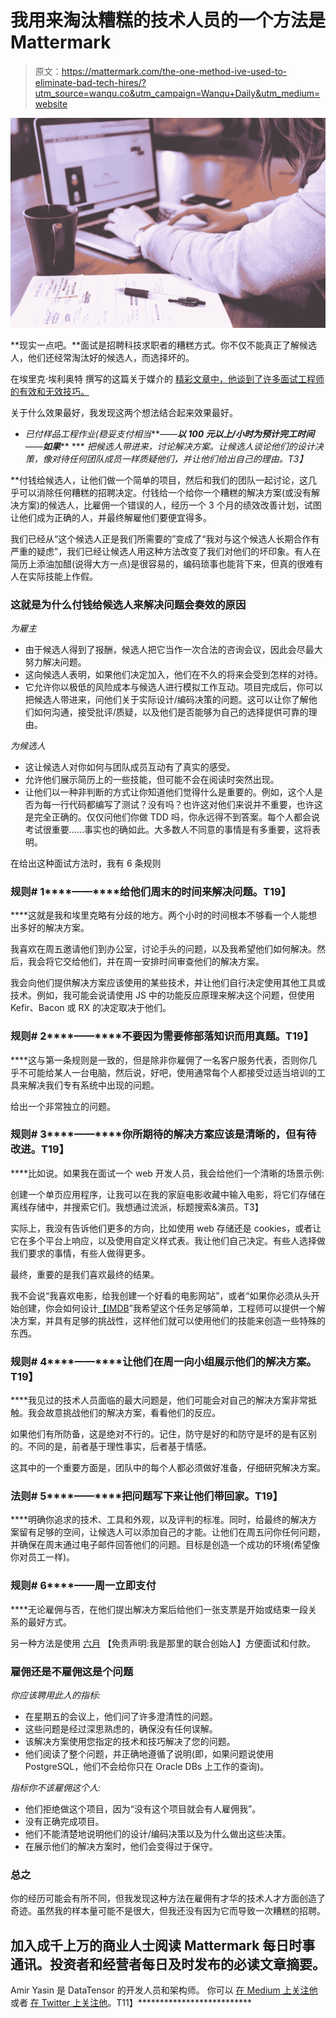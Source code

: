 # 我用来淘汰糟糕的技术人员的一个方法是 Mattermark

> 原文：<https://mattermark.com/the-one-method-ive-used-to-eliminate-bad-tech-hires/?utm_source=wanqu.co&utm_campaign=Wanqu+Daily&utm_medium=website>

![startup-photos2](img/59b29fdc579fbb8bb9e3c9b8b573337d.png)

**现实一点吧。**面试是招聘科技求职者的糟糕方式。你不仅不能真正了解候选人，他们还经常淘汰好的候选人，而选择坏的。

在埃里克·埃利奥特 撰写的这篇关于媒介的 [精彩文章中，他谈到了许多面试工程师的有效和无效技巧。](https://medium.com/javascript-scene/why-hiring-is-so-hard-in-tech-c462c3230017)

关于什么效果最好，我发现这两个想法结合起来效果最好。

*   *已付样品工程作业(稳妥支付相当***——***以 100 元以上/小时为预计完工时间***——***如果*****
***   *把候选人带进来，讨论解决方案。让候选人谈论他们的设计决策，像对待任何团队成员一样质疑他们，并让他们给出自己的理由。*T3】**

 **付钱给候选人，让他们做一个简单的项目，然后和我们的团队一起讨论，这几乎可以消除任何糟糕的招聘决定。付钱给一个给你一个糟糕的解决方案(或没有解决方案)的候选人，比雇佣一个错误的人，经历一个 3 个月的绩效改善计划，试图让他们成为正确的人，并最终解雇他们要便宜得多。

我们已经从“这个候选人正是我们所需要的”变成了“我对与这个候选人长期合作有严重的疑虑”，我们已经让候选人用这种方法改变了我们对他们的坏印象。有人在简历上添油加醋(说得大方一点)是很容易的，编码琐事也能背下来，但真的很难有人在实际技能上作假。

### 这就是为什么付钱给候选人来解决问题会奏效的原因

*为雇主*

*   由于候选人得到了报酬，候选人把它当作一次合法的咨询会议，因此会尽最大努力解决问题。
*   这向候选人表明，如果他们决定加入，他们在不久的将来会受到怎样的对待。
*   它允许你以极低的风险成本与候选人进行模拟工作互动。项目完成后，你可以把候选人带进来，问他们关于实际设计/编码决策的问题。这可以让你了解他们如何沟通，接受批评/质疑，以及他们是否能够为自己的选择提供可靠的理由。

*为候选人*

*   这让候选人对你如何与团队成员互动有了真实的感受。
*   允许他们展示简历上的一些技能，但可能不会在阅读时突然出现。
*   让他们以一种非判断的方式让你知道他们觉得什么是重要的。例如，这个人是否为每一行代码都编写了测试？没有吗？也许这对他们来说并不重要，也许这是完全正确的。仅仅问他们你做 TDD 吗，你永远得不到答案。每个人都会说考试很重要……事实也的确如此。大多数人不同意的事情是有多重要，这将表明。

在给出这种面试方法时，我有 6 条规则

### **规则# 1******——******给他们周末的时间来解决问题。**T19】****

 ****这就是我和埃里克略有分歧的地方。两个小时的时间根本不够看一个人能想出多好的解决方案。

我喜欢在周五邀请他们到办公室，讨论手头的问题，以及我希望他们如何解决。然后，我会将它交给他们，并在周一安排时间审查他们的解决方案。

我会向他们提供解决方案应该使用的某些技术，并让他们自行决定使用其他工具或技术。例如，我可能会说请使用 JS 中的功能反应原理来解决这个问题，但使用 Kefir、Bacon 或 RX 的决定取决于他们。

### **规则# 2******——******不要因为需要修部落知识而用真题。**T19】****

 ****这与第一条规则是一致的，但是除非你雇佣了一名客户服务代表，否则你几乎不可能给某人一台电脑，然后说，好吧，使用通常每个人都接受过适当培训的工具来解决我们专有系统中出现的问题。

给出一个非常独立的问题。

### **规则# 3******——******你所期待的解决方案应该是清晰的，但有待改进。**T19】****

 ****比如说。如果我在面试一个 web 开发人员，我会给他们一个清晰的场景示例:

创建一个单页应用程序，让我可以在我的家庭电影收藏中输入电影，将它们存储在离线存储中，并搜索它们。我想通过流派，标题搜索&演员。T3】

实际上，我没有告诉他们更多的方向，比如使用 web 存储还是 cookies，或者让它在多个平台上响应，以及使用自定义样式表。我让他们自己决定。有些人选择做我们要求的事情，有些人做得更多。

最终，重要的是我们喜欢最终的结果。

我不会说“我喜欢电影，给我创建一个好看的电影网站”，或者“如果你必须从头开始创建，你会如何设计[【IMDB](http://www.imdb.com/)”我希望这个任务足够简单，工程师可以提供一个解决方案，并具有足够的挑战性，这样他们就可以使用他们的技能来创造一些特殊的东西。

### **规则# 4******——******让他们在周一向小组展示他们的解决方案。**T19】****

 ****我见过的技术人员面临的最大问题是，他们可能会对自己的解决方案非常抵触。我会故意挑战他们的解决方案，看看他们的反应。

如果他们有所防备，这是绝对不行的。记住，防守是好的和防守是坏的是有区别的。不同的是，前者基于理性事实，后者基于情感。

这其中的一个重要方面是，团队中的每个人都必须做好准备，仔细研究解决方案。

### **法则# 5******——******把问题写下来让他们带回家。**T19】****

 ****明确你追求的技术、工具和外观，以及评判的标准。同时，给最终的解决方案留有足够的空间，让候选人可以添加自己的才能。让他们在周五问你任何问题，并确保在周末通过电子邮件回答他们的问题。目标是创造一个成功的环境(希望像你对员工一样)。

### **规则# 6******——******周一立即支付******

 ****无论雇佣与否，在他们提出解决方案后给他们一张支票是开始或结束一段关系的最好方式。

另一种方法是使用 [六月](http://joinjune.com/) 【免责声明:我是那里的联合创始人】方便面试和付款。

### 雇佣还是不雇佣这是个问题

*你应该聘用此人的指标:*

*   在星期五的会议上，他们问了许多澄清性的问题。
*   这些问题是经过深思熟虑的，确保没有任何误解。
*   该解决方案使用您指定的技术和技巧解决了您的问题。
*   他们阅读了整个问题，并正确地遵循了说明(即，如果问题说使用 PostgreSQL，他们不会给你只在 Oracle DBs 上工作的查询)。

*指标你不该雇佣这个人:*

*   他们拒绝做这个项目，因为“没有这个项目就会有人雇佣我”。
*   没有正确完成项目。
*   他们不能清楚地说明他们的设计/编码决策以及为什么做出这些决策。
*   在展示他们的解决方案时，他们会变得过于保守。

### 总之

你的经历可能会有所不同，但我发现这种方法在雇佣有才华的技术人才方面创造了奇迹。虽然我的样本量可能不是很大，但我还没有因为它而导致一次糟糕的招聘。

## 加入成千上万的商业人士阅读 Mattermark 每日时事通讯。投资者和经营者每日及时发布的必读文章摘要。

Amir Yasin 是 DataTensor 的开发人员和架构师。 你可以 [在 Medium 上关注他](https://medium.com/@ayasin) 或者 [在 Twitter 上关注他](https://twitter.com/ayasin)。T11】**************************